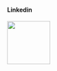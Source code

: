 #### Linkedin

[<img src="img/linkedin-icon-25.png" width="100px">](https://www.linkedin.com/in/sam-pettersson-933505181/)
